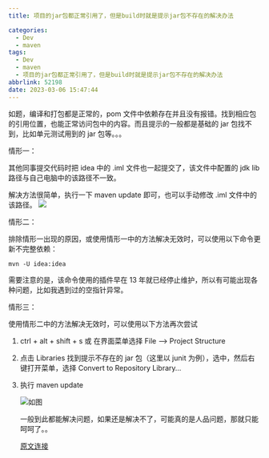 ```yaml
---
title: 项目的jar包都正常引用了，但是build时就是提示jar包不存在的解决办法

categories:
  - Dev
  - maven
tags:
  - Dev
  - maven
  - 项目的jar包都正常引用了，但是build时就是提示jar包不存在的解决办法
abbrlink: 52198
date: 2023-03-06 15:47:44
---
```


如题，编译和打包都是正常的，pom 文件中依赖存在并且没有报错。找到相应包的引用位置，也能正常访问包中的内容。而且提示的一般都是基础的 jar 包找不到，比如单元测试用到的 jar 包等。。。

情形一：

其他同事提交代码时把 idea 中的 .iml 文件也一起提交了，该文件中配置的 jdk lib 路径与自己电脑中的该路径不一致。

解决方法很简单，执行一下 maven update 即可，也可以手动修改 .iml 文件中的该路径。
![](https://raw.githubusercontent.com/zhangyuhannerv/picture-host-1/main/20210713083737.png)

情形二：

排除情形一出现的原因，或使用情形一中的方法解决无效时，可以使用以下命令更新不完整依赖：

`mvn -U idea:idea`

需要注意的是，该命令使用的插件早在 13 年就已经停止维护，所以有可能出现各种问题，比如我遇到过的空指针异常。

情形三：

使用情形二中的方法解决无效时，可以使用以下方法再次尝试

1.  ctrl + alt + shift + s 或 在界面菜单选择 File --> Project Structure
2.  点击 Libraries 找到提示不存在的 jar 包（这里以 junit 为例），选中，然后右键打开菜单，选择 Convert to Repository Library…
3.  执行 maven update

    ![如图](https://raw.githubusercontent.com/zhangyuhannerv/picture-host-1/main/20210713084001.png)

    一般到此都能解决问题，如果还是解决不了，可能真的是人品问题，那就只能呵呵了。。

    [原文连接](https://www.jb51.net/article/189894.htm)
